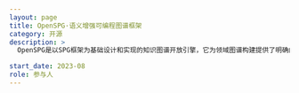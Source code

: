 ```yaml
---
layout: page
title: OpenSPG·语义增强可编程图谱框架
category: 开源
description: >
  OpenSPG是以SPG框架为基础设计和实现的知识图谱开放引擎，它为领域图谱构建提供了明确的语义表示、逻辑规则定义、算子框架（构建、推理）等能力，支持各厂商可插拔的适配基础引擎、算法服务，构建自定义的解决方案。

start_date: 2023-08
role: 参与人
---
```

